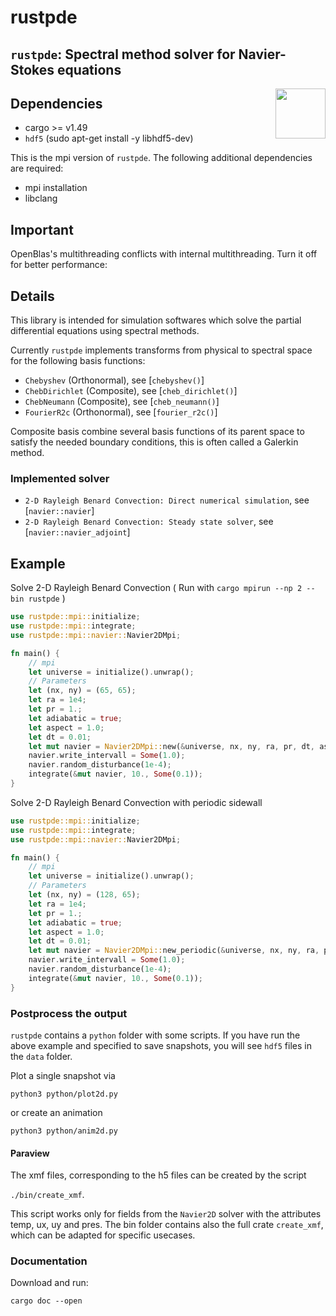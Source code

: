 # rustpde

## `rustpde`: Spectral method solver for Navier-Stokes equations
<img align="right" src="https://rustacean.net/assets/cuddlyferris.png" width="80">

## Dependencies
- cargo >= v1.49
- `hdf5` (sudo apt-get install -y libhdf5-dev)

This is the mpi version of `rustpde`. The following additional
dependencies are required:

- mpi installation
- libclang

## Important

OpenBlas's multithreading conflicts with internal multithreading.
Turn it off for better performance:

## Details

This library is intended for simulation softwares which solve the
partial differential equations using spectral methods.

Currently `rustpde` implements transforms from physical to spectral space
for the following basis functions:
- `Chebyshev` (Orthonormal), see [`chebyshev()`]
- `ChebDirichlet` (Composite), see [`cheb_dirichlet()`]
- `ChebNeumann` (Composite), see [`cheb_neumann()`]
- `FourierR2c` (Orthonormal), see [`fourier_r2c()`]

Composite basis combine several basis functions of its parent space to
satisfy the needed boundary conditions, this is often called a Galerkin method.

### Implemented solver

- `2-D Rayleigh Benard Convection: Direct numerical simulation`,
see [`navier::navier`]
- `2-D Rayleigh Benard Convection: Steady state solver`,
see [`navier::navier_adjoint`]

## Example
Solve 2-D Rayleigh Benard Convection ( Run with `cargo mpirun --np 2 --bin rustpde` )
```rust
use rustpde::mpi::initialize;
use rustpde::mpi::integrate;
use rustpde::mpi::navier::Navier2DMpi;

fn main() {
	// mpi
    let universe = initialize().unwrap();
    // Parameters
    let (nx, ny) = (65, 65);
    let ra = 1e4;
    let pr = 1.;
    let adiabatic = true;
    let aspect = 1.0;
    let dt = 0.01;
    let mut navier = Navier2DMpi::new(&universe, nx, ny, ra, pr, dt, aspect, adiabatic);
    navier.write_intervall = Some(1.0);
    navier.random_disturbance(1e-4);
    integrate(&mut navier, 10., Some(0.1));
}
```
Solve 2-D Rayleigh Benard Convection with periodic sidewall
```rust
use rustpde::mpi::initialize;
use rustpde::mpi::integrate;
use rustpde::mpi::navier::Navier2DMpi;

fn main() {
	// mpi
    let universe = initialize().unwrap();
    // Parameters
    let (nx, ny) = (128, 65);
    let ra = 1e4;
    let pr = 1.;
    let adiabatic = true;
    let aspect = 1.0;
    let dt = 0.01;
    let mut navier = Navier2DMpi::new_periodic(&universe, nx, ny, ra, pr, dt, aspect);
    navier.write_intervall = Some(1.0);
    navier.random_disturbance(1e-4);
    integrate(&mut navier, 10., Some(0.1));
}
```

### Postprocess the output

`rustpde` contains a `python` folder with some scripts.
If you have run the above example and specified
to save snapshots, you will see `hdf5` files in the `data` folder.

Plot a single snapshot via

`python3 python/plot2d.py`

or create an animation

`python3 python/anim2d.py`

#### Paraview

The xmf files, corresponding to the h5 files can be created
by the script

`./bin/create_xmf`.

This script works only for fields from the `Navier2D`
solver with the attributes temp, ux, uy and pres.
The bin folder contains also the full crate `create_xmf`, which
can be adapted for specific usecases.

### Documentation

Download and run:

`cargo doc --open`
